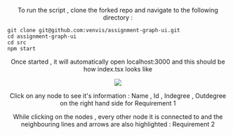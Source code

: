 <p align="center">To run the script , clone the forked repo and navigate to the following directory : </p>

```node
git clone git@github.com:venvis/assignment-graph-ui.git
cd assignment-graph-ui
cd src
npm start
```
<p align="center">Once started , it will automatically open localhost:3000 and this should be how index.tsx looks like</p>

<div align="center">
  <img src="https://i.imgur.com/lEoOxBA.png">
</div>
<p align="center"> Click on any node to see it's information : Name , Id , Indegree , Outdegree on the right hand side for Requirement 1</p>
<p align="center">While clicking on the nodes , every other node it is connected to and the neighbouring lines and arrows are also highlighted : Requirement 2</p>
